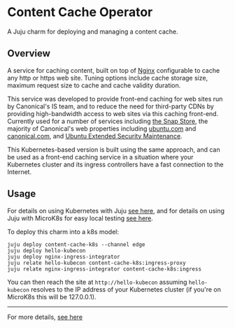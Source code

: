 # Content Cache Operator

A Juju charm for deploying and managing a content cache.

## Overview

A service for caching content, built on top of [Nginx](https://www.nginx.com/)
configurable to cache any http or https web site. Tuning options include
cache storage size, maximum request size to cache and cache validity duration.

This service was developed to provide front-end caching for web sites run by
Canonical's IS team, and to reduce the need for third-party CDNs by providing
high-bandwidth access to web sites via this caching front-end. Currently used
for a number of services including [the Snap Store](https://snapcraft.io/store),
the majority of Canonical's web properties including [ubuntu.com](https://ubuntu.com) and
[canonical.com](https://canonical.com), and [Ubuntu Extended Security Maintenance](https://ubuntu.com/security/esm).

This Kubernetes-based version is built using the same approach, and can be
used as a front-end caching service in a situation where your Kubernetes
cluster and its ingress controllers have a fast connection to the Internet.

## Usage

For details on using Kubernetes with Juju [see here](https://juju.is/docs/kubernetes), and for
details on using Juju with MicroK8s for easy local testing [see here](https://juju.is/docs/microk8s-cloud).

To deploy this charm into a k8s model:

    juju deploy content-cache-k8s --channel edge
    juju deploy hello-kubecon
    juju deploy nginx-ingress-integrator
    juju relate hello-kubecon content-cache-k8s:ingress-proxy
    juju relate nginx-ingress-integrator content-cache-k8s:ingress

You can then reach the site at `http://hello-kubecon` assuming `hello-kubecon`
resolves to the IP address of your Kubernetes cluster (if you're on MicroK8s
this will be 127.0.0.1).

---

For more details, [see here](https://charmhub.io/content-cache-k8s/docs)
